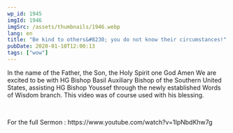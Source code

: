 ```yaml
---
wp_id: 1945
imgId: 1946
imgSrc: /assets/thumbnails/1946.webp
lang: en
title: "Be kind to others&#8230; you do not know their circumstances!"
pubDate: 2020-01-10T12:00:13
tags: ["wow"]
---
```


<!-- page: 6 -->

<p>In the name of the Father, the Son, the Holy Spirit one God Amen We are excited to be with HG Bishop Basil Auxiliary Bishop of the Southern United States, assisting HG Bishop Youssef through the newly established Words of Wisdom branch. This video was of course used with his blessing.</p>
<p>&nbsp;</p>
<p>For the full Sermon : https://www.youtube.com/watch?v=1IpNbdKhw7g</p>
